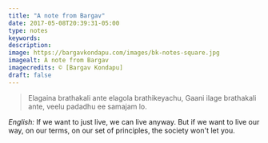 ```yaml
---
title: "A note from Bargav"
date: 2017-05-08T20:39:31-05:00
type: notes
keywords:
description:
image: https://bargavkondapu.com/images/bk-notes-square.jpg
imagealt: A note from Bargav
imagecredits: © [Bargav Kondapu]
draft: false
---
```

[comment]: # (A note is any quick thought, quote, one-liners or a simple tweet. )

>Elagaina brathakali ante elagola brathikeyachu, Gaani ilage brathakali ante, veelu padadhu ee samajam lo.

*English:* If we want to just live, we can live anyway. But if we want to live our way, on our terms, on our set of principles, the society won't let you.
